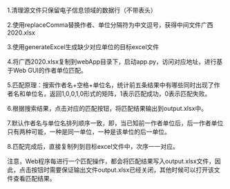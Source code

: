 1.清理源文件只保留电子信息领域的数据行（不带表头）

2.使用replaceComma替换作者、单位分隔符为中文逗号，获得中间文件广西2020.xlsx

3.使用generateExcel生成缺少对应单位的目标excel文件

4.将广西2020.xlsx复制到webApp目录下，启动app.py，访问对应地址，进行基于Web GUI的作者单位匹配。

5.匹配原理：搜索作者名+空格+单位名，统计前五条结果中有哪些同时出现了作者名和单位名，返回1,0,0,1,0形式的矩阵，1表示匹配成功，0表示匹配失败。

6.根据搜索结果，点击对应的匹配按钮，将匹配结果输出到output.xlsx中。

7.默认作者名与单位名排列顺序一致，即，当已知前一作者单位后，后一作者单位只有两种可能，一种是同一单位，一种是该单位的后一单位。

8.匹配完成后，直接复制列到目标excel文件中，次序一一对应。

注意，Web程序每进行一个匹配操作，都会将匹配结果写入output.xlsx文件，因此，点击按钮时需要保证输出文件output.xlsx已经关闭，其他时候可以打开该文件查看匹配结果。
